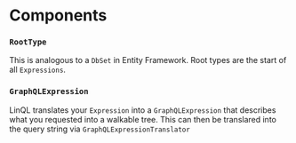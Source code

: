 # Components

### `RootType`
This is analogous to a `DbSet` in Entity Framework. Root types are the start of all `Expressions`.

### `GraphQLExpression`
LinQL translates your `Expression` into a `GraphQLExpression` that describes what you requested into a walkable tree.  This can then be translared into the query string via `GraphQLExpressionTranslator`